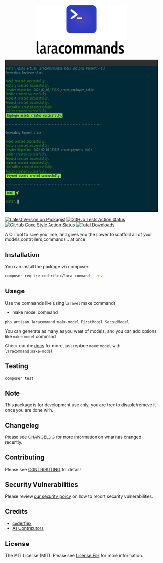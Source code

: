 <p align="center">
    <img src="https://raw.githubusercontent.com/coderflexx/laracommand/main/docs/images/logo.png" alt="laracommand Logo" width="300">
    <br><br>
    <img src="https://raw.githubusercontent.com/coderflexx/laracommand/main/docs/images/example.png" alt="laracommand Example" height="500">
</p>


[![Latest Version on Packagist](https://img.shields.io/packagist/v/coderflex/lara-commands.svg?style=flat-square)](https://packagist.org/packages/coderflex/lara-commands)
[![GitHub Tests Action Status](https://img.shields.io/github/workflow/status/coderflex/lara-commands/run-tests?label=tests)](https://github.com/coderflexx/lara-commands/actions?query=workflow%3Arun-tests+branch%3Amain)
[![GitHub Code Style Action Status](https://img.shields.io/github/workflow/status/coderflex/lara-commands/Check%20&%20fix%20styling?label=code%20style)](https://github.com/coderflexx/lara-commands/actions?query=workflow%3A"Check+%26+fix+styling"+branch%3Amain)
[![Total Downloads](https://img.shields.io/packagist/dt/coderflex/lara-commands.svg?style=flat-square)](https://packagist.org/packages/coderflex/lara-commands)

A Cli tool to save you time, and gives you the power to scaffold all of your models,controllers,commands... at once

## Installation

You can install the package via composer:

```bash
composer require coderflex/lara-command --dev
```


## Usage

Use the commands like using `laravel` make commands

- make model command
  
```bash
php artisan laracommand:make-model FirstModel SecondModel
```
You can generate as many as you want of models, and you can add options like `make:model` command

Check out the [docs](https://laravel.com/docs/8.x/eloquent#generating-model-classes) for more, just replace `make:model` with `laracommand:make-model`


## Testing

```bash
composer test
```

## Note
This package is for development use only, you are free  to disable/remove it once you are done with.

## Changelog

Please see [CHANGELOG](CHANGELOG.md) for more information on what has changed recently.

## Contributing

Please see [CONTRIBUTING](.github/CONTRIBUTING.md) for details.

## Security Vulnerabilities

Please review [our security policy](../../security/policy) on how to report security vulnerabilities.

## Credits

- [coderflex](https://github.com/coderflex)
- [All Contributors](../../contributors)

## License

The MIT License (MIT). Please see [License File](LICENSE.md) for more information. 



